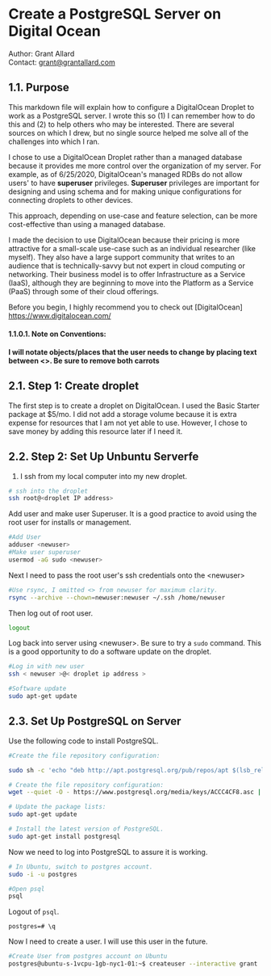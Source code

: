 # Create a PostgreSQL Server on Digital Ocean 

Author: Grant Allard  
Contact: grant@grantallard.com  


## 1.1. Purpose

This markdown file will explain how to configure a DigitalOcean Droplet to work as a PostgreSQL server. I wrote this so (1) I can remember how to do this and (2) to help others who may be interested. There are several sources on which I drew, but no single source helped me solve all of the challenges into which I ran. 

I chose to use a DigitalOcean Droplet rather than a managed database because it provides me more control over the organization of my server. For example, as of 6/25/2020,  DigitalOcean's managed RDBs do not allow users' to have **superuser** privileges. **Superuser** privileges are important for designing and using schema and for making unique configurations for connecting droplets to other devices.

This approach, depending on use-case and feature selection, can be more cost-effective than using a managed database. 

I made the decision to use DigitalOcean because their pricing is more attractive for a small-scale use-case such as an individual researcher (like myself). They also have a large support community that writes to an audience that is technically-savvy but not expert in cloud computing or networking. Their business model is to offer Infrastructure as a Service (IaaS), although they are beginning to move into the Platform as a Service (PaaS) through some of their cloud offerings. 

Before you begin, I highly recommend you to check out [DigitalOcean] <https://www.digitalocean.com/>

#### 1.1.0.1. Note on Conventions: 

**I will notate objects/places that the user needs to change by placing text between \<>. Be sure to remove both carrots**

## 2.1. Step 1: Create droplet

The first step is to create a droplet on DigitalOcean. I used the Basic Starter package at $5/mo. I did not add a storage volume because it is extra expense for resources that I am not yet able to use. However, I chose to save money by adding this resource later if I need it. 



## 2.2. Step 2: Set Up Unbuntu Serverfe

1) I ssh from my local computer into my new droplet.

```zsh
# ssh into the droplet
ssh root@<droplet IP address>
```

Add user and make user Superuser.  It is a good practice to avoid using the root user for installs or management. 

```zsh
#Add User
adduser <newuser>
#Make user superuser 
usermod -aG sudo <newuser>
```

Next I need to pass the root user's ssh credentials onto the  \<newuser>

```zsh 
#Use rsync, I omitted <> from newuser for maximum clarity. 
rsync --archive --chown=newuser:newuser ~/.ssh /home/newuser
```

Then log out of root user. 

```zsh
logout
```

Log back into server using \<newuser>. Be sure to try a `sudo` command. This is a good opportunity to do a software update on the droplet. 

```zsh
#Log in with new user
ssh < newuser >@< droplet ip address >

#Software update
sudo apt-get update
```

## 2.3. Set Up PostgreSQL on Server

Use the following code to install PostgreSQL.


```zsh 
#Create the file repository configuration: 

sudo sh -c 'echo "deb http://apt.postgresql.org/pub/repos/apt $(lsb_release -cs)-pgdg main" > /etc/apt/sources.list.d/pgdg.list'

# Create the file repository configuration:
wget --quiet -O - https://www.postgresql.org/media/keys/ACCC4CF8.asc | sudo apt-key add -

# Update the package lists:
sudo apt-get update

# Install the latest version of PostgreSQL.
sudo apt-get install postgresql
```

Now we need to log into PostgreSQL to assure it is working. 

```zsh
# In Ubuntu, switch to postgres account. 
sudo -i -u postgres

#Open psql 
psql
```

Logout of `psql`. 

```psql
postgres=# \q
```

Now I need to create a user. I will use this user in the future. 
```zsh
#Create User from postgres account on Ubuntu
postgres@ubuntu-s-1vcpu-1gb-nyc1-01:~$ createuser --interactive grant
```





